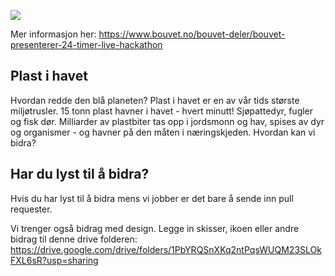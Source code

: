 ![](https://www.bouvet.no/bouvet-deler/-tiden-er-knapp-oppgaven-er-enorm/_/image/45a410df-0087-4eb9-9566-99f2e86e9404:ed9434de768e71414d7cf3e3488cb5c78d0e7b49/block-2048-1024/Bouvet-Hackathon1200x628.png?quality=100)


Mer informasjon her: https://www.bouvet.no/bouvet-deler/bouvet-presenterer-24-timer-live-hackathon

## Plast i havet

Hvordan redde den blå planeten? Plast i havet er en av vår tids største miljøtrusler. 15 tonn plast havner i havet - hvert minutt! Sjøpattedyr, fugler og fisk dør. Milliarder av plastbiter tas opp i jordsmonn og hav, spises av dyr og organismer - og havner på den måten i næringskjeden. Hvordan kan vi bidra?

## Har du lyst til å bidra?
Hvis du har lyst til å bidra mens vi jobber er det bare å sende inn pull requester.

Vi trenger også bidrag med design. Legge in skisser, ikoen eller andre bidrag til denne drive folderen:
https://drive.google.com/drive/folders/1PbYRQSnXKq2ntPqsWUQM23SLOkFXL6sR?usp=sharing

